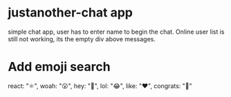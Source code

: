 # justanother-chat app
simple chat app, user has to enter name to begin the chat.
Online user list is still not working, its the empty div above messages.

# Add emoji search
react: "⚛️",
woah: "😮",
hey: "👋",
lol: "😂",
like: "❤️",
congrats: "🎉"